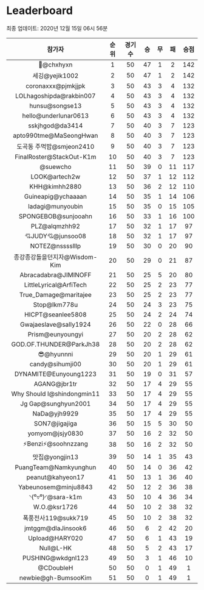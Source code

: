 # Leaderboard
최종 업데이트: 2020년 12월 15일 06시 56분




| 참가자 | 순위 | 경기수 | 승 | 무 | 패 | 승점 |
|:---:|:---:|:---:|:---:|:---:|:---:|:---:|
| 👑@chxhyxn | 1 | 50 | 47 | 1 | 2 | 142 |
| 세깅@yejik1002 | 2 | 50 | 47 | 1 | 2 | 142 |
| coronaxxx@pjmkjjpk | 3 | 50 | 43 | 3 | 4 | 132 |
| LOLhagoshipda@rakbin007 | 4 | 50 | 43 | 3 | 4 | 132 |
| hunsu@songse13 | 5 | 50 | 43 | 3 | 4 | 132 |
| hello@underlunar0613 | 6 | 50 | 43 | 3 | 4 | 132 |
| sskjhgod@da3414 | 7 | 50 | 40 | 3 | 7 | 123 |
| apto990tme@MaSeongHwan | 8 | 50 | 40 | 3 | 7 | 123 |
| 도곡동 주먹밥@smjeon2410 | 9 | 50 | 40 | 3 | 7 | 123 |
| FinalRoster@StackOut-K1m | 10 | 50 | 40 | 3 | 7 | 123 |
| @suewcho | 11 | 50 | 39 | 0 | 11 | 117 |
| LOOK@artech2w | 12 | 50 | 37 | 1 | 12 | 112 |
| KHH@kimhh2880 | 13 | 50 | 36 | 2 | 12 | 110 |
| Guineapig@ychaaaan | 14 | 50 | 35 | 1 | 14 | 106 |
| ladagi@munyoubin | 15 | 50 | 35 | 0 | 15 | 105 |
| SPONGEBOB@sunjooahn | 16 | 50 | 33 | 1 | 16 | 100 |
| PLZ@alqmzhh92 | 17 | 50 | 32 | 1 | 17 | 97 |
| 💘JUDY💘@junsoo08 | 18 | 50 | 32 | 1 | 17 | 97 |
| NOTEZ@nsssslllp | 19 | 50 | 30 | 0 | 20 | 90 |
| 종강종강돌을던지자@Wisdom-Kim | 20 | 50 | 29 | 0 | 21 | 87 |
| Abracadabra@JIMINOFF | 21 | 50 | 25 | 5 | 20 | 80 |
| LittleLyrical@ArfiTech | 22 | 50 | 25 | 2 | 23 | 77 |
| True_Damage@maritajee | 23 | 50 | 25 | 2 | 23 | 77 |
| Stop@lkm778u | 24 | 50 | 24 | 3 | 23 | 75 |
| HICPT@seanlee5808 | 25 | 50 | 24 | 2 | 24 | 74 |
| Gwajaeslave@sally1924 | 26 | 50 | 22 | 0 | 28 | 66 |
| Prism@eunyoungyi | 27 | 50 | 20 | 2 | 28 | 62 |
| GOD.OF.THUNDER@ParkJh38 | 28 | 50 | 20 | 2 | 28 | 62 |
| 😎@hyunnni | 29 | 50 | 20 | 1 | 29 | 61 |
| candy@sihumji00 | 30 | 50 | 20 | 1 | 29 | 61 |
| DYNAMITE@Eunyoung1223 | 31 | 50 | 19 | 0 | 31 | 57 |
| AGANG@jbr1tr | 32 | 50 | 17 | 4 | 29 | 55 |
| Why Should I@shindongmin11 | 33 | 50 | 17 | 4 | 29 | 55 |
| Jg Gap@sunghyun2001 | 34 | 50 | 17 | 4 | 29 | 55 |
| NaDa@yjh9929 | 35 | 50 | 17 | 4 | 29 | 55 |
| SON7@jigajiga | 36 | 50 | 15 | 5 | 30 | 50 |
| yomyom@jsjy0830 | 37 | 50 | 16 | 2 | 32 | 50 |
| ⚡Benzi⚡@soohnzzang | 38 | 50 | 16 | 2 | 32 | 50 |
| 맛집@yongjin13 | 39 | 50 | 14 | 1 | 35 | 43 |
| PuangTeam@Namkyunghun | 40 | 50 | 14 | 0 | 36 | 42 |
| peanut@kahyeon17 | 41 | 50 | 13 | 1 | 36 | 40 |
| Yabeunosem@minju8843 | 42 | 50 | 12 | 2 | 36 | 38 |
| ◝(⁰▿⁰)◜@sara-k1m | 43 | 50 | 10 | 4 | 36 | 34 |
| W.O.@ksr1726 | 44 | 50 | 10 | 2 | 38 | 32 |
| 폭풍전사119@sukk719 | 45 | 50 | 10 | 2 | 38 | 32 |
| jmtggm@dlaJinsook6 | 46 | 50 | 6 | 2 | 42 | 20 |
| Upload@HARY020 | 47 | 50 | 6 | 1 | 43 | 19 |
| Null@L-HK | 48 | 50 | 5 | 2 | 43 | 17 |
| PUSHING@wkdgnl123 | 49 | 50 | 3 | 1 | 46 | 10 |
| @CDoubleH | 50 | 50 | 0 | 1 | 49 | 1 |
| newbie@gh-BumsooKim | 51 | 50 | 0 | 1 | 49 | 1 |